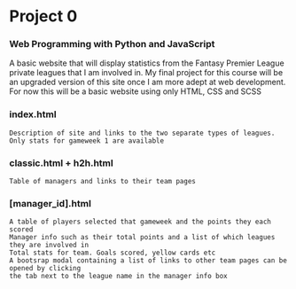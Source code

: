 # Project 0

### Web Programming with Python and JavaScript

A basic website that will display statistics from the 
Fantasy Premier League private leagues that I am involved in.
My final project for this course will be an upgraded version of this site once
I am more adept at web development. For now this will be a basic website using
only HTML, CSS and SCSS

### index.html

    Description of site and links to the two separate types of leagues.
    Only stats for gameweek 1 are available

### classic.html + h2h.html

    Table of managers and links to their team pages

### [manager_id].html

    A table of players selected that gameweek and the points they each scored
    Manager info such as their total points and a list of which leagues they are involved in
    Total stats for team. Goals scored, yellow cards etc
    A bootsrap modal containing a list of links to other team pages can be opened by clicking
    the tab next to the league name in the manager info box

